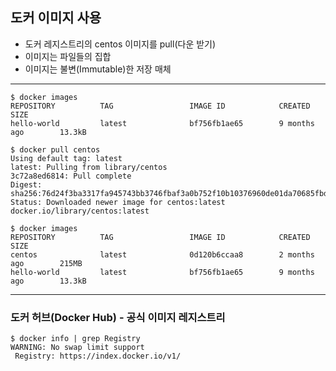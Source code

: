 ## 도커 이미지 사용

- 도커 레지스트리의 centos 이미지를 pull(다운 받기)
- 이미지는 파일들의 집합
- 이미지는 불변(Immutable)한 저장 매체
---
```console
$ docker images
REPOSITORY          TAG                 IMAGE ID            CREATED             SIZE
hello-world         latest              bf756fb1ae65        9 months ago        13.3kB

$ docker pull centos
Using default tag: latest
latest: Pulling from library/centos
3c72a8ed6814: Pull complete 
Digest: sha256:76d24f3ba3317fa945743bb3746fbaf3a0b752f10b10376960de01da70685fbd
Status: Downloaded newer image for centos:latest
docker.io/library/centos:latest

$ docker images
REPOSITORY          TAG                 IMAGE ID            CREATED             SIZE
centos              latest              0d120b6ccaa8        2 months ago        215MB
hello-world         latest              bf756fb1ae65        9 months ago        13.3kB
```
---
### 도커 허브(Docker Hub) - 공식 이미지 레지스트리
```console
$ docker info | grep Registry
WARNING: No swap limit support
 Registry: https://index.docker.io/v1/
```
